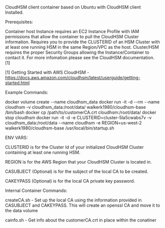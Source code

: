 CloudHSM client container based on Ubuntu with CloudHSM client Installed.

Prerequisites:

  Container host Instance requires an EC2 Instance Profile with IAM permissions that allow the container to pull the CloudHSM Cluster information.
  Requires you to provide the CLUSTERID of an HSM Cluster with at least one running HSM in the same Region/VPC as the host.
  Cluster/HSM requires the proper Security Groups allowing the Instance/Container to contact it.
  For more infomation please see the CloudHSM documentation. [1] 

  [1] Getting Started with AWS CloudHSM - https://docs.aws.amazon.com/cloudhsm/latest/userguide/getting-started.html

Example Commands:

  docker volume create --name cloudhsm_data
  docker run -it -d --rm --name cloudhsm -v cloudhsm_data:/root/data/ walkerk1980/cloudhsm-base /bin/bash
  docker cp /path/to/customerCA.crt cloudhsm:/root/data/
  docker stop cloudhsm
  docker run -it -d -e CLUSTERID=cluster-5la5cwabs7v -v cloudhsm_data:/root/data --name cloudhsm -e REGION=us-west-2 walkerk1980/cloudhsm-base /usr/local/bin/startup.sh


ENV VARS:

  CLUSTERID is for the Cluster Id of your initialized CloudHSM Cluster containing at least one running HSM.

  REGION is for the AWS Region that your CloudHSM Cluster is located  in.

  CASUBJECT (Optional) is for the subject of the local CA to be created.

  CAKEYPASS (Optional) is for the local CA private key password.


Internal Container Commands:

  createCA.sh - Set up the local CA using the information provided in CASUBJECT and CAKEYPASS. This will create an openssl CA and move it to the data volume

  cainfo.sh - Get info about the customerCA.crt in place within the conatiner
